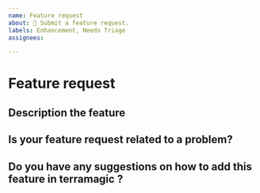 ```yaml
---
name: Feature request
about: 🌟 Submit a feature request.
labels: Enhancement, Needs Triage
assignees: 

---
```


# Feature request

## Description the feature
<!-- A clear and concise description of what the new feature is. -->

## Is your feature request related to a problem?
<!-- A clear and concise description of the problem. -->

## Do you have any suggestions on how to add this feature in terramagic ?
<!-- Suggestions regarding what tools to use, what approach would be best fit or things to look out for while adding this this feature. -->